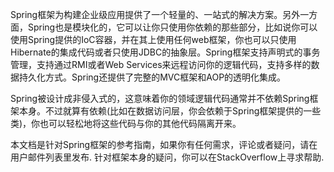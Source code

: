 Spring框架为构建企业级应用提供了一个轻量的、一站式的解决方案。另外一方面，Spring也是模块化的，它可以让你只使用你依赖的那些部分，比如说你可以使用Spring提供的IoC容器，并在其上使用任何web框架，你也可以只使用Hibernate的集成代码或者只使用JDBC的抽象层。Spring框架支持声明式的事务管理，支持通过RMI或者Web Services来远程访问你的逻辑代码，支持多样的数据持久化方式。Spring还提供了完整的MVC框架和AOP的透明化集成。

Spring被设计成非侵入式的，这意味着你的领域逻辑代码通常并不依赖Spring框架本身。不过就算有依赖(比如在数据访问层，你会依赖于Spring框架提供的一些类)，你也可以轻松地将这些代码与你的其他代码隔离开来。

本文档是针对Spring框架的参考指南，如果你有任何需求，评论或者疑问，请在用户邮件列表里发布. 针对框架本身的疑问，你可以在StackOverflow上寻求帮助.
